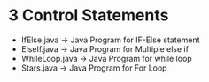 # 3 Control Statements
- IfElse.java -> Java Program for IF-Else statement
- ElseIf.java -> Java Program for Multiple else if
- WhileLoop.java -> Java Program for while loop
- Stars.java -> Java Program for For Loop